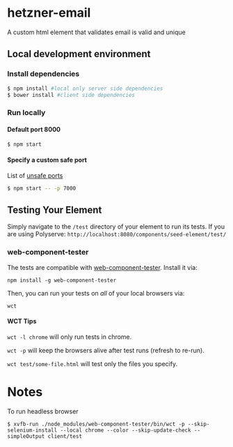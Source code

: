 # hetzner-email
A custom html element that validates email is valid and unique

## Local development environment

### Install dependencies

```bash
$ npm install #local only server side dependencies
$ bower install #client side dependencies
```

### Run locally

#### Default port 8000

```bash
$ npm start
```

#### Specify a custom safe port
List of [unsafe ports](https://src.chromium.org/viewvc/chrome/trunk/src/net/base/net_util.cc?view=markup)
```bash
$ npm start -- -p 7000
```

## Testing Your Element

Simply navigate to the `/test` directory of your element to run its tests. If
you are using Polyserve: `http://localhost:8080/components/seed-element/test/`

### web-component-tester

The tests are compatible with [web-component-tester](https://github.com/Polymer/web-component-tester).
Install it via:

    npm install -g web-component-tester

Then, you can run your tests on _all_ of your local browsers via:

    wct

#### WCT Tips

`wct -l chrome` will only run tests in chrome.

`wct -p` will keep the browsers alive after test runs (refresh to re-run).

`wct test/some-file.html` will test only the files you specify.

# Notes

To run headless browser 
```
$ xvfb-run ./node_modules/web-component-tester/bin/wct -p --skip-selenium-install --local chrome --color --skip-update-check --simpleOutput client/test
